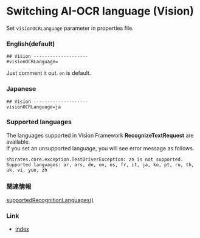 # Switching AI-OCR language (Vision)

Set `visionOCRLanguage` parameter in properties file.

### English(default)

```properties
## Vision --------------------
#visionOCRLanguage=
```

Just comment it out. `en` is default.

### Japanese

```properties
## Vision --------------------
visionOCRLanguage=ja
```

### Supported languages

The languages supported in Vision Framework **RecognizeTextRequest** are available.<br>
If you set an unsupported language, you will see error message as follows.

```
shirates.core.exception.TestDriverException: zn is not supported. Supported languages: ar, ars, de, en, es, fr, it, ja, ko, pt, ru, th, uk, vi, yue, zh
```

### 関連情報

[supportedRecognitionLanguages()](https://developer.apple.com/documentation/vision/vnrecognizetextrequest/supportedrecognitionlanguages())

### Link

- [index](../../../index.md)
